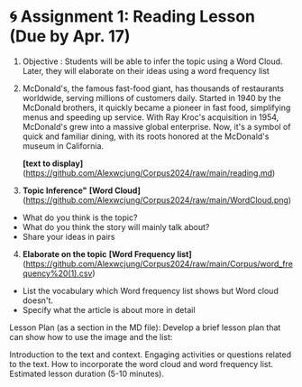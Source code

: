 
# 🌀 Assignment 1: Reading Lesson (Due by Apr. 17)
1. Objective : Students will be able to infer the topic using a Word Cloud. Later, they will elaborate on their ideas using a word frequency list
2. McDonald's, the famous fast-food giant, has thousands of restaurants worldwide, serving millions of customers daily. Started in 1940 by the McDonald brothers, it quickly became a pioneer in fast food, simplifying menus and speeding up service. With Ray Kroc's acquisition in 1954, McDonald's grew into a massive global enterprise. Now, it's a symbol of quick and familiar dining, with its roots honored at the McDonald's museum in California.

   **[text to display]** (https://github.com/Alexwcjung/Corpus2024/raw/main/reading.md)

3. **Topic Inference"**
 **[Word Cloud]** (https://github.com/Alexwcjung/Corpus2024/raw/main/WordCloud.png)
+ What do you think is the topic?
+ What do you think the story will mainly talk about?
+ Share your ideas in pairs

4. **Elaborate on the topic**
   **[Word Frequency list]** (https://github.com/Alexwcjung/Corpus2024/raw/main/Corpus/word_frequency%20(1).csv)
+ List the vocabulary which Word frequency list shows but Word cloud doesn't.
+ Specify what the article is about more in detail 

Lesson Plan (as a section in the MD file): Develop a brief lesson plan that can show how to use the image and the list:

Introduction to the text and context.
Engaging activities or questions related to the text.
How to incorporate the word cloud and word frequency list.
Estimated lesson duration (5-10 minutes).

